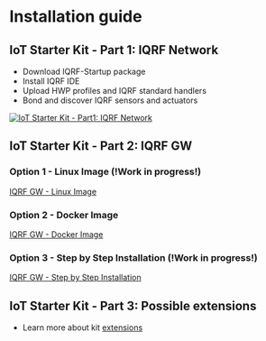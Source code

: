 # Installation guide

## IoT Starter Kit - Part 1: IQRF Network

* Download IQRF-Startup package
* Install IQRF IDE
* Upload HWP profiles and IQRF standard handlers
* Bond and discover IQRF sensors and actuators

[![IoT Starter Kit - Part1: IQRF Network](https://img.youtube.com/vi/zOiRGo4ZIyo/0.jpg)](https://www.youtube.com/watch?v=zOiRGo4ZIyo "IoT Starter Kit - Part1: IQRF Network")

## IoT Starter Kit - Part 2: IQRF GW

### Option 1 - Linux Image (!Work in progress!)

[IQRF GW - Linux Image](https://github.com/iqrfsdk/iot-starter-kit/tree/master/GW-L-IMAGE.md)

### Option 2 - Docker Image

[IQRF GW - Docker Image](https://github.com/iqrfsdk/iot-starter-kit/tree/master/GW-D-IMAGE.md)

### Option 3 - Step by Step Installation (!Work in progress!)

[IQRF GW - Step by Step Installation](https://github.com/iqrfsdk/iot-starter-kit/tree/master/GW-SbS-INSTALL.md)

## IoT Starter Kit - Part 3: Possible extensions

* Learn more about kit [extensions](https://github.com/iqrfsdk/iot-starter-kit/tree/master/extensions)
